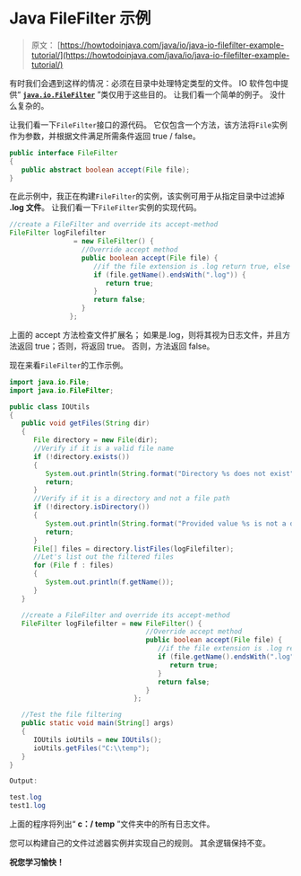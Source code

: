 # Java FileFilter 示例

> 原文： [https://howtodoinjava.com/java/io/java-io-filefilter-example-tutorial/](https://howtodoinjava.com/java/io/java-io-filefilter-example-tutorial/)

有时我们会遇到这样的情况：必须在目录中处理特定类型的文件。 IO 软件包中提供“ [**`java.io.FileFilter`**](https://docs.oracle.com/javase/6/docs/api/java/io/FileFilter.html "FileFilter") ”类仅用于这些目的。 让我们看一个简单的例子。 没什么复杂的。

让我们看一下`FileFilter`接口的源代码。 它仅包含一个方法，该方法将`File`实例作为参数，并根据文件满足所需条件返回 true / false。

```java
public interface FileFilter
{
   public abstract boolean accept(File file);
}

```

在此示例中，我正在构建`FileFilter`的实例，该实例可用于从指定目录中过滤掉 **.log 文件**。 让我们看一下`FileFilter`实例的实现代码。

```java
//create a FileFilter and override its accept-method
FileFilter logFilefilter 
				= new FileFilter() {
				  //Override accept method
				  public boolean accept(File file) {
					 //if the file extension is .log return true, else false
					 if (file.getName().endsWith(".log")) {
						return true;
					 }
					 return false;
				  }
			   };

```

上面的 accept 方法检查文件扩展名； 如果是.log，则将其视为日志文件，并且方法返回 true；否则，将返回 true。 否则，方法返回 false。

现在来看`FileFilter`的工作示例。

```java
import java.io.File;
import java.io.FileFilter;

public class IOUtils
{
   public void getFiles(String dir)
   {
      File directory = new File(dir);
      //Verify if it is a valid file name
      if (!directory.exists())
      {
         System.out.println(String.format("Directory %s does not exist", dir));
         return;
      }
      //Verify if it is a directory and not a file path
      if (!directory.isDirectory())
      {
         System.out.println(String.format("Provided value %s is not a directory", dir));
         return;
      }
      File[] files = directory.listFiles(logFilefilter);
      //Let's list out the filtered files
      for (File f : files)
      {
         System.out.println(f.getName());
      }
   }

   //create a FileFilter and override its accept-method
   FileFilter logFilefilter = new FileFilter() {
                                  //Override accept method
                                  public boolean accept(File file) {
                                     //if the file extension is .log return true, else false
                                     if (file.getName().endsWith(".log")) {
                                        return true;
                                     }
                                     return false;
                                  }
                               };

   //Test the file filtering                         
   public static void main(String[] args)
   {
      IOUtils ioUtils = new IOUtils();
      ioUtils.getFiles("C:\\temp");
   }
}

Output:

test.log
test1.log

```

上面的程序将列出“ **c：/ temp** ”文件夹中的所有日志文件。

您可以构建自己的文件过滤器实例并实现自己的规则。 其余逻辑保持不变。

**祝您学习愉快！**